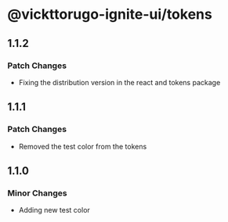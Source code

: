 # @vickttorugo-ignite-ui/tokens

## 1.1.2

### Patch Changes

- Fixing the distribution version in the react and tokens package

## 1.1.1

### Patch Changes

- Removed the test color from the tokens

## 1.1.0

### Minor Changes

- Adding new test color
